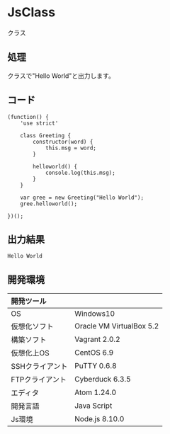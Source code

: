 # JsClass
クラス

## 処理
クラスで"Hello World"と出力します。

## コード
```
(function() {
    'use strict'

    class Greeting {
        constructor(word) {
            this.msg = word;
        }

        helloworld() {
            console.log(this.msg);
        }
    }

    var gree = new Greeting("Hello World");
    gree.helloworld();

})();
```

## 出力結果  
```
Hello World
```
  
## 開発環境
| 開発ツール |  |
|:-|:-|
| OS | Windows10 |
| 仮想化ソフト | Oracle VM VirtualBox 5.2 |
| 構築ソフト | Vagrant 2.0.2 |
| 仮想化上OS | CentOS 6.9 |
| SSHクライアント | PuTTY 0.6.8 |
| FTPクライアント | Cyberduck 6.3.5 |
| エディタ | Atom 1.24.0 |
| 開発言語 | Java Script |
| Js環境 | Node.js 8.10.0 |
